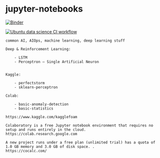 # jupyter-notebooks


[![Binder](https://mybinder.org/badge_logo.svg)](https://mybinder.org/v2/gh/githubfoam/jupyter-notebooks/master)  

[![Ubuntu data science CI workflow](https://github.com/githubfoam/jupyter-notebooks/actions/workflows/ubuntu-workflow.yml/badge.svg?branch=master)](https://github.com/githubfoam/jupyter-notebooks/actions/workflows/ubuntu-workflow.yml)

~~~~
common AI, AIOps, machine learning, deep learning stuff

Deep & Reinforcement Learning:

    - LSTM
    - Perceptron – Single Artificial Neuron


Kaggle:

    - perfectstorm
    - sklearn-perceptron

Colab:

    - basic-anomaly-detection
    - basic-statistics

https://www.kaggle.com/kagglefoam

Colaboratory is a free Jupyter notebook environment that requires no setup and runs entirely in the cloud.
https://colab.research.google.com

A new project runs under a free plan (unlimited trial) has a quota of 1.0 GB memory and 3.0 GB of disk space. .
https://cocalc.com/



~~~~
